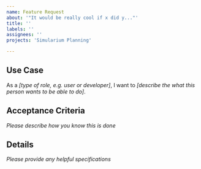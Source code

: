 ```yaml
---
name: Feature Request
about: '"It would be really cool if x did y..."'
title: ''
labels: ''
assignees: ''
projects: 'Simularium Planning'

---
```


## Use Case
As a _[type of role, e.g. user or developer]_, I want to _[describe the what this person wants to be able to do]_.

## Acceptance Criteria
_Please describe how you know this is done_

## Details
_Please provide any helpful specifications_
